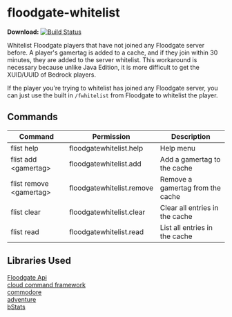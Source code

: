 # floodgate-whitelist
**Download:** [![Build Status](https://ci.kejona.dev/job/floodgate-whitelist/job/main/badge/icon)](https://ci.kejona.dev/job/floodgate-whitelist/job/main/)  

Whitelist Floodgate players that have not joined any Floodgate server before. A player's gamertag is added to a cache, and if they join within 30 minutes, they are added to the server whitelist. This workaround is necessary because unlike Java Edition, it is more difficult to get the XUID/UUID of Bedrock players.

If the player you're trying to whitelist has joined any Floodgate server, you can just use the built in `/fwhitelist` from Floodgate to whitelist the player.

## Commands

|Command|Permission|Description|
|---|---|---|
|flist help|floodgatewhitelist.help|Help menu|
|flist add \<gamertag>|floodgatewhitelist.add|Add a gamertag to the cache|
|flist remove \<gamertag>|floodgatewhitelist.remove|Remove a gamertag from the cache|
|flist clear|floodgatewhitelist.clear|Clear all entries in the cache|
|flist read|floodgatewhitelist.read|List all entries in the cache|

## Libraries Used
[Floodgate Api](https://github.com/GeyserMC/Floodgate)  
[cloud command framework](https://github.com/Incendo/cloud)  
[commodore](https://github.com/lucko/commodore)  
[adventure](https://github.com/KyoriPowered/adventure)  
[bStats](https://github.com/Bastian/bstats-metrics)  
